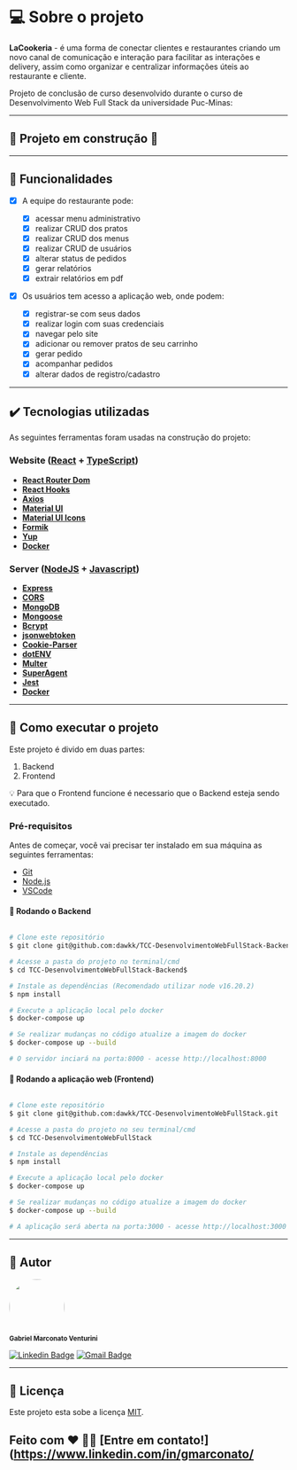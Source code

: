 # 💻 Sobre o projeto

**LaCookeria** - é uma forma de conectar clientes e restaurantes criando um novo canal de comunicação e interação para facilitar as interações e delivery, assim como organizar e centralizar informações úteis ao restaurante e cliente.

Projeto de conclusão de curso desenvolvido durante o curso de Desenvolvimento Web Full Stack da universidade Puc-Minas:

---

## 🚧 Projeto em construção 🚧

---

## 🔨 Funcionalidades

- [x] A equipe do restaurante pode:

  - [x] acessar menu administrativo
  - [x] realizar CRUD dos pratos
  - [x] realizar CRUD dos menus
  - [x] realizar CRUD de usuários
  - [x] alterar status de pedidos
  - [x] gerar relatórios
  - [x] extrair relatórios em pdf

- [x] Os usuários tem acesso a aplicação web, onde podem:
  - [x] registrar-se com seus dados
  - [x] realizar login com suas credenciais
  - [x] navegar pelo site
  - [x] adicionar ou remover pratos de seu carrinho
  - [x] gerar pedido
  - [x] acompanhar pedidos
  - [x] alterar dados de registro/cadastro

---

## ✔️ Tecnologias utilizadas

As seguintes ferramentas foram usadas na construção do projeto:

### **Website** ([React](https://reactjs.org/) + [TypeScript](https://www.typescriptlang.org/))

- **[React Router Dom](https://github.com/ReactTraining/react-router/tree/master/packages/react-router-dom)**
- **[React Hooks](https://legacy.reactjs.org/docs/hooks-intro.html)**
- **[Axios](https://github.com/axios/axios)**
- **[Material UI](https://mui.com/)**
- **[Material UI Icons](https://mui.com/material-ui/material-icons/)**
- **[Formik](https://formik.org/)**
- **[Yup](https://github.com/jquense/yup)**
- **[Docker](https://www.docker.com/)**

### **Server** ([NodeJS](https://nodejs.org/en/) + [Javascript](https://www.javascript.com/))

- **[Express](https://expressjs.com/)**
- **[CORS](https://expressjs.com/en/resources/middleware/cors.html)**
- **[MongoDB](https://www.mongodb.com/)**
- **[Mongoose](https://mongoosejs.com/)**
- **[Bcrypt](https://github.com/kelektiv/node.bcrypt.js)**
- **[jsonwebtoken](https://jwt.io/)**
- **[Cookie-Parser](https://github.com/expressjs/cookie-parser)**
- **[dotENV](https://github.com/motdotla/dotenv)**
- **[Multer](https://github.com/expressjs/multer)**
- **[SuperAgent](https://github.com/ladjs/superagent)**
- **[Jest](https://jestjs.io/pt-BR/)**
- **[Docker](https://www.docker.com/)**

---

## 🚀 Como executar o projeto

Este projeto é divido em duas partes:

1. Backend
2. Frontend

💡 Para que o Frontend funcione é necessario que o Backend esteja sendo executado.

### Pré-requisitos

Antes de começar, você vai precisar ter instalado em sua máquina as seguintes ferramentas:

- [Git](https://git-scm.com)
- [Node.js](https://nodejs.org/en/)
- [VSCode](https://code.visualstudio.com/)

#### 🎲 Rodando o Backend

```bash

# Clone este repositório
$ git clone git@github.com:dawkk/TCC-DesenvolvimentoWebFullStack-Backend.git

# Acesse a pasta do projeto no terminal/cmd
$ cd TCC-DesenvolvimentoWebFullStack-Backend$

# Instale as dependências (Recomendado utilizar node v16.20.2)
$ npm install

# Execute a aplicação local pelo docker
$ docker-compose up

# Se realizar mudanças no código atualize a imagem do docker
$ docker-compose up --build

# O servidor inciará na porta:8000 - acesse http://localhost:8000

```

#### 🧭 Rodando a aplicação web (Frontend)

```bash

# Clone este repositório
$ git clone git@github.com:dawkk/TCC-DesenvolvimentoWebFullStack.git

# Acesse a pasta do projeto no seu terminal/cmd
$ cd TCC-DesenvolvimentoWebFullStack

# Instale as dependências
$ npm install

# Execute a aplicação local pelo docker
$ docker-compose up

# Se realizar mudanças no código atualize a imagem do docker
$ docker-compose up --build

# A aplicação será aberta na porta:3000 - acesse http://localhost:3000

```

---

## 🦸 Autor

 <img style="border-radius: 50%;" src="https://avatars.githubusercontent.com/u/89469714?s=400&u=fde508fe0cdc43c8866cf439b64d70196a98a2dd&v=4" width="100px;" alt=""/>
 <br />
 <sub><b>Gabriel Marconato Venturini</b></sub>

[![Linkedin Badge](https://img.shields.io/badge/-Gabriel-blue?style=flat-square&logo=Linkedin&logoColor=white&link=https://www.linkedin.com/in/gmarconato/)](https://www.linkedin.com/in/gmarconato/)
[![Gmail Badge](https://img.shields.io/badge/-gabriel.marconato@hotmail.com-c14438?style=flat-square&logo=Gmail&logoColor=white&link=mailto:gabriel.marconato@hotmail.com)](mailto:gabriel.marconato@hotmail.com)

---

## 📝 Licença

Este projeto esta sobe a licença [MIT](./LICENSE).

## Feito com ❤️ 👋🏽 [Entre em contato!](https://www.linkedin.com/in/gmarconato/
